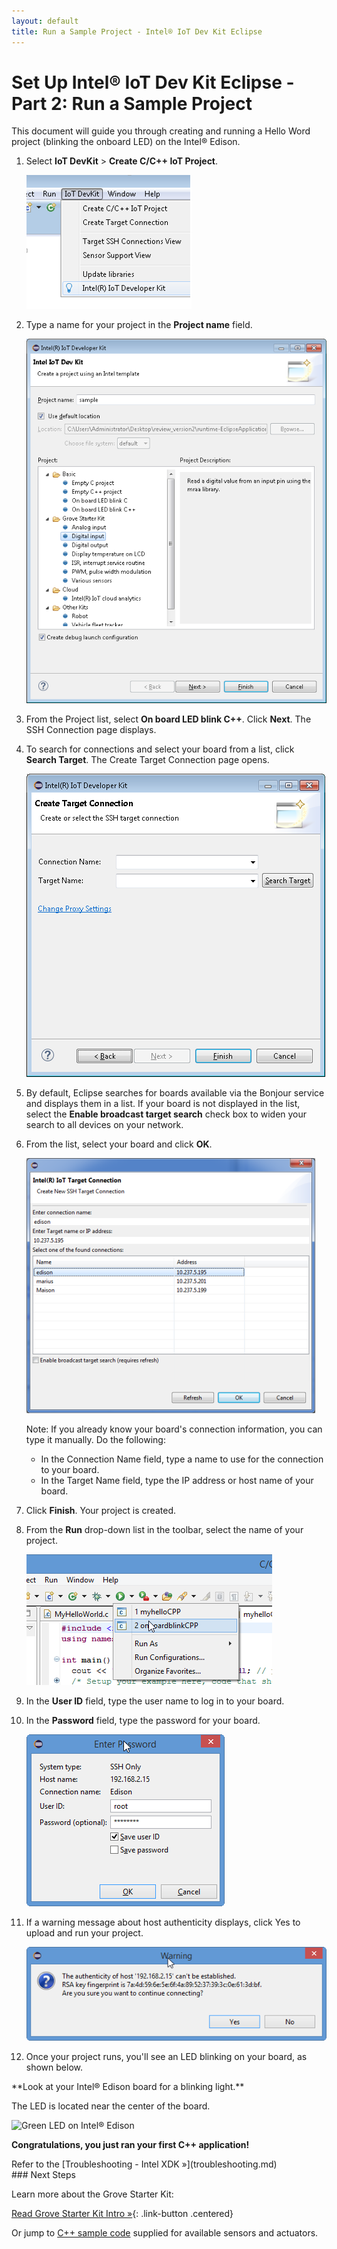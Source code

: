 ```yaml
---
layout: default
title: Run a Sample Project - Intel® IoT Dev Kit Eclipse
---
```


# Set Up Intel® IoT Dev Kit Eclipse - Part 2: Run a Sample Project

This document will guide you through creating and running a Hello Word project (blinking the onboard LED) on the Intel® Edison.


1. Select **IoT DevKit** > **Create C/C++ IoT Project**.

   ![Create IoT Project](images/create-project-eclipse.png)

2. Type a name for your project in the **Project name** field.
   
   ![Name your IoT Project](images/project-name-eclipse.png)

3. From the Project list, select **On board LED blink C++**. Click **Next**. The SSH Connection page displays.
4. To search for connections and select your board from a list, click **Search Target**. The Create Target Connection page opens.
   
   ![Create Target Connection](images/target-connection-eclipse.png)

5. By default, Eclipse searches for boards available via the Bonjour service and displays them in a list. If your board is not displayed in the list, select the **Enable broadcast target search** check box to widen your search to all devices on    your network.
6. From the list, select your board and click **OK**.

   ![Target list](images/target-list-eclipse.png)

   Note: If you already know your board's connection information, you can type it manually. Do the following:
    * In the Connection Name field, type a name to use for the connection to your board.
    * In the Target Name field, type the IP address or host name of your board.

7. Click **Finish**. Your project is created.
8. From the **Run** drop-down list in the toolbar, select the name of your project.

   ![Run the application](images/run-app-eclipse.png)
   
9. In the **User ID** field, type the user name to log in to your board.

10. In the **Password** field, type the password for your board.

    ![Enter the Edison password](images/password-eclipse.png)
   
11. If a warning message about host authenticity displays, click Yes to upload and run your project.

    ![Accept the warning and upload the project](images/ssh-eclipse.png)

12. Once your project runs, you'll see an LED blinking on your board, as shown below.

<div class="callout done" markdown="1">
**Look at your Intel® Edison board for a blinking light.**
  
  The LED is located near the center of the board.

  ![Green LED on Intel® Edison](../../assembly/arduino_expansion_board/images/on_board_led.png)

**Congratulations, you just ran your first C++ application!**
</div>

<div class="callout troubleshooting" markdown="1">
Refer to the [Troubleshooting - Intel XDK »](troubleshooting.md)
</div>

<div id="next-steps" class="note" markdown="1">
### Next Steps

Learn more about the Grove Starter Kit:

[Read Grove Starter Kit Intro »](../../sensor_examples/grove_starter_kit/index.html){: .link-button .centered}

Or jump to [C++ sample code](../../sensor_examples/grove_starter_kit/c/index.html) supplied for available sensors and actuators.
</div>

